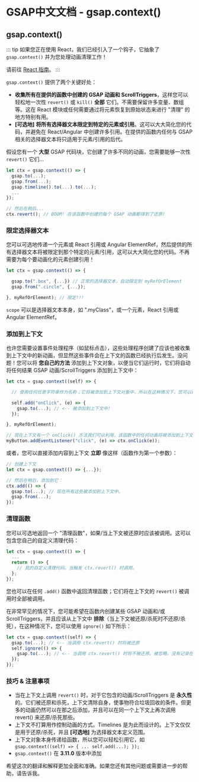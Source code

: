 # GSAP中文文档 - gsap.context()

## gsap.context()

::: tip
如果您正在使用 React，我们已经引入了一个钩子，它抽象了 `gsap.context()` 并为您处理动画清理工作！

请前往 [React 指南](https://gsap.com/resources/React/)。
:::

`gsap.context()` 提供了两个关键好处：

- **收集所有在提供的函数中创建的 GSAP 动画和 ScrollTriggers**，这样您可以轻松地一次性 `revert()` 或 `kill()` **全部** 它们。不需要保留许多变量、数组等。这在 React 模块或任何需要通过将元素恢复到原始状态来进行 "清理" 的地方特别有用。
- **[可选地]** **将所有选择器文本限定到特定的元素或引用**。这可以大大简化您的代码，并避免在 React/Angular 中创建许多引用。在提供的函数内任何与 GSAP 相关的选择器文本将只适用于元素/引用的后代。

假设您有一个 **大型** GSAP 代码块，它创建了许多不同的动画，您需要能够一次性 `revert()` 它们...

```javascript
let ctx = gsap.context(() => {
  gsap.to(...);
  gsap.from(...);
  gsap.timeline().to(...).to(...);
  ...
});

// 然后在稍后...
ctx.revert(); // BOOM! 在该函数中创建的每个 GSAP 动画都得到了还原!
```

### 限定选择器文本

您可以可选地传递一个元素或 React 引用或 Angular ElementRef，然后提供的所有选择器文本将被限定到那个特定的元素/引用，这可以大大简化您的代码。不再需要为每个要动画化的元素创建引用！

```javascript
let ctx = gsap.context(() => {

  gsap.to(".box", {...}) // 正常的选择器文本，自动限定到 myRefOrElement
  gsap.from(".circle", {...});

}, myRefOrElement); // 限定!!!
```

`scope` 可以是选择器文本本身，如 ".myClass"，或一个元素，React 引用或 Angular ElementRef。

### 添加到上下文

也许您需要设置事件处理程序（如鼠标点击），这些处理程序创建了应该也被收集到上下文中的新动画，但显然这些事件会在上下文的函数已经执行后发生。没问题！您可以将 **您自己的方法** 添加到上下文对象，以便当它们运行时，它们将自动将任何结果 GSAP 动画/ScrollTriggers 添加到上下文中：

```javascript
let ctx = gsap.context((self) => {

  // 使用任何任意字符串作为名称；它将被添加到上下文对象中，所以在这种情况下，您可以稍后调用 ctx.onClick()...

  self.add("onClick", (e) => {
    gsap.to(...); // <-- 被添加到上下文中!
  });

}, myRefOrElement);

// 现在上下文有一个 onClick() 方法我们可以利用，该函数中的任何动画将被添加到上下文中
myButton.addEventListener("click", (e) => ctx.onClick(e));

```

或者，您可以直接添加内容到上下文 **立即** 像这样（函数作为第一个参数）：

```javascript
// 创建上下文
let ctx = gsap.context(() => {...});

// 然后在稍后，添加到它：
ctx.add(() => {
  gsap.to(...); // 现在所有这些被添加到上下文中。
  gsap.from(...);
});

```

### 清理函数

您可以可选地返回一个 "清理函数"，如果/当上下文被还原时应该被调用。这可以包含您自己的自定义清理代码：

```javascript
let ctx = gsap.context(() => {
  ...
  return () => {
    // 我的自定义清理代码。当触发 ctx.revert() 时调用。
  };
});

```

您也可以在任何 `.add()` 函数中返回清理函数；它们将在上下文的 `revert()` 被调用时全部被调用。

在非常罕见的情况下，您可能希望在函数内创建某些 GSAP 动画和/或 ScrollTriggers，并且应该从上下文中 **排除**（当上下文被还原/杀死时不还原/杀死），在这种情况下，您可以使用 `ignore()` 如下所示：

```javascript
let ctx = gsap.context((self) => {
  gsap.to(...); // <-- 当调用 ctx.revert() 时将被还原
  self.ignore(() => {
    gsap.to(...); // <-- 当调用 ctx.revert() 时将不被还原。被忽略，没有记录在上下文中。
  });
});

```

### 技巧 & 注意事项

- 当在上下文上调用 `revert()` 时，对于它包含的动画/ScrollTriggers 是 **永久性** 的。它们被还原和杀死，上下文清除自身，使事物符合垃圾回收的条件。但更多的动画仍然可以在那之后添加，并且可以在同一个上下文上再次调用 revert() 来还原/杀死那些。
- 上下文不打算用作控制动画的方式。Timelines 是为此而设计的。上下文仅仅是用于还原/杀死，并且 **[可选地]** 为选择器文本定义范围。
- 上下文对象本身传递给函数，所以您可以轻松引用它，如 `gsap.context((self) => { ... self.add(...); });`
- `gsap.context()` 在 **3.11.0** 版本中添加

希望这次的翻译和解释更加全面和准确。如果您还有其他问题或需要进一步的帮助，请告诉我。
